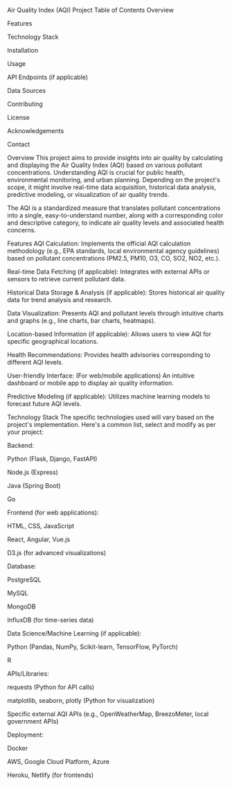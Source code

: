 Air Quality Index (AQI) Project
Table of Contents
Overview

Features

Technology Stack

Installation

Usage

API Endpoints (if applicable)

Data Sources

Contributing

License

Acknowledgements

Contact

Overview
This project aims to provide insights into air quality by calculating and displaying the Air Quality Index (AQI) based on various pollutant concentrations. Understanding AQI is crucial for public health, environmental monitoring, and urban planning. Depending on the project's scope, it might involve real-time data acquisition, historical data analysis, predictive modeling, or visualization of air quality trends.

The AQI is a standardized measure that translates pollutant concentrations into a single, easy-to-understand number, along with a corresponding color and descriptive category, to indicate air quality levels and associated health concerns.

Features
AQI Calculation: Implements the official AQI calculation methodology (e.g., EPA standards, local environmental agency guidelines) based on pollutant concentrations (PM2.5, PM10, O3, CO, SO2, NO2, etc.).

Real-time Data Fetching (if applicable): Integrates with external APIs or sensors to retrieve current pollutant data.

Historical Data Storage & Analysis (if applicable): Stores historical air quality data for trend analysis and research.

Data Visualization: Presents AQI and pollutant levels through intuitive charts and graphs (e.g., line charts, bar charts, heatmaps).

Location-based Information (if applicable): Allows users to view AQI for specific geographical locations.

Health Recommendations: Provides health advisories corresponding to different AQI levels.

User-friendly Interface: (For web/mobile applications) An intuitive dashboard or mobile app to display air quality information.

Predictive Modeling (if applicable): Utilizes machine learning models to forecast future AQI levels.

Technology Stack
The specific technologies used will vary based on the project's implementation. Here's a common list, select and modify as per your project:

Backend:

Python (Flask, Django, FastAPI)

Node.js (Express)

Java (Spring Boot)

Go

Frontend (for web applications):

HTML, CSS, JavaScript

React, Angular, Vue.js

D3.js (for advanced visualizations)

Database:

PostgreSQL

MySQL

MongoDB

InfluxDB (for time-series data)

Data Science/Machine Learning (if applicable):

Python (Pandas, NumPy, Scikit-learn, TensorFlow, PyTorch)

R

APIs/Libraries:

requests (Python for API calls)

matplotlib, seaborn, plotly (Python for visualization)

Specific external AQI APIs (e.g., OpenWeatherMap, BreezoMeter, local government APIs)

Deployment:

Docker

AWS, Google Cloud Platform, Azure

Heroku, Netlify (for frontends)
